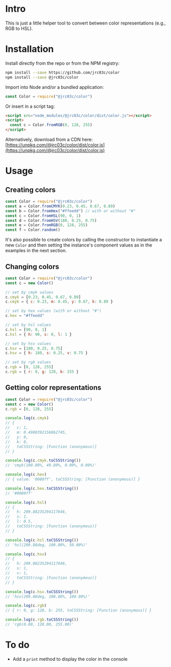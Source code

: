 # Intro

This is just a little helper tool to convert between color representations (e.g., RGB to HSL).

# Installation

Install directly from the repo or from the NPM registry:

```bash
npm install --save https://github.com/jrc03c/color
npm install --save @jrc03c/color
```

Import into Node and/or a bundled application:

```js
const Color = require("@jrc03c/color")
```

Or insert in a script tag:

```html
<script src="node_modules/@jrc03c/color/dist/color.js"></script>
<script>
  const c = Color.fromRGB(0, 128, 255)
</script>
```

Alternatively, download from a CDN here: [https://unpkg.com/@jrc03c/color/dist/color.js](https://unpkg.com/@jrc03c/color/dist/color.js)

# Usage

## Creating colors

```js
const Color = require("@jrc03c/color")
const a = Color.fromCMYK(0.23, 0.45, 0.67, 0.89)
const b = Color.fromHex("#ffeedd") // with or without "#"
const c = Color.fromHSL(90, 0, 1)
const d = Color.fromHSV(180, 0.25, 0.75)
const e = Color.fromRGB(0, 128, 255)
const f = Color.random()
```

It's also possible to create colors by calling the constructor to instantiate a new `Color` and then setting the instance's component values as in the examples in the next section.

## Changing colors

```js
const Color = require("@jrc03c/color")
const c = new Color()

// set by cmyk values
c.cmyk = [0.23, 0.45, 0.67, 0.89]
c.cmyk = { c: 0.23, m: 0.45, y: 0.67, k: 0.89 }

// set by hex values (with or without "#")
c.hex = "#ffeedd"

// set by hsl values
c.hsl = [90, 0, 1]
c.hsl = { h: 90, s: 0, l: 1 }

// set by hsv values
c.hsv = [180, 0.25, 0.75]
c.hsv = { h: 180, s: 0.25, v: 0.75 }

// set by rgb values
c.rgb = [0, 128, 255]
c.rgb = { r: 0, g: 128, b: 255 }
```

## Getting color representations

```js
const Color = require("@jrc03c/color")
const c = new Color()
c.rgb = [0, 128, 255]

console.log(c.cmyk)
// {
//   c: 1,
//   m: 0.4980392156862745,
//   y: 0,
//   k: 0,
//   toCSSString: [Function (anonymous)]
// }

console.log(c.cmyk.toCSSString())
// 'cmyk(100.00%, 49.80%, 0.00%, 0.00%)'

console.log(c.hex)
// { value: '0080ff', toCSSString: [Function (anonymous)] }

console.log(c.hex.toCSSString())
// '#0080ff'

console.log(c.hsl)
// {
//   h: 209.88235294117646,
//   s: 1,
//   l: 0.5,
//   toCSSString: [Function (anonymous)]
// }

console.log(c.hsl.toCSSString())
// 'hsl(209.88deg, 100.00%, 50.00%)'

console.log(c.hsv)
// {
//   h: 209.88235294117646,
//   s: 1,
//   v: 1,
//   toCSSString: [Function (anonymous)]
// }

console.log(c.hsv.toCSSString())
// 'hsv(209.88deg, 100.00%, 100.00%)'

console.log(c.rgb)
// { r: 0, g: 128, b: 255, toCSSString: [Function (anonymous)] }

console.log(c.rgb.toCSSString())
// 'rgb(0.00, 128.00, 255.00)'
```

# To do

- Add a `print` method to display the color in the console

